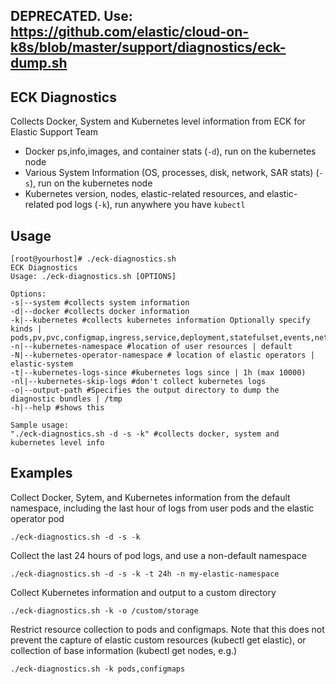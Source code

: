 ## DEPRECATED.  Use: https://github.com/elastic/cloud-on-k8s/blob/master/support/diagnostics/eck-dump.sh


## ECK Diagnostics

Collects Docker, System and Kubernetes level information from ECK for Elastic Support Team

- Docker ps,info,images, and container stats (`-d`), run on the kubernetes node
- Various System Information (OS, processes, disk, network, SAR stats) (`-s`), run on the kubernetes node
- Kubernetes version, nodes, elastic-related resources, and elastic-related pod logs (`-k`), run anywhere you have `kubectl`



## Usage

```
[root@yourhost]# ./eck-diagnostics.sh
ECK Diagnostics
Usage: ./eck-diagnostics.sh [OPTIONS]

Options:
-s|--system #collects system information
-d|--docker #collects docker information
-k|--kubernetes #collects kubernetes information Optionally specify kinds | pods,pv,pvc,configmap,ingress,service,deployment,statefulset,events,networkpolicies
-n|--kubernetes-namespace #location of user resources | default
-N|--kubernetes-operator-namespace # location of elastic operators | elastic-system
-t|--kubernetes-logs-since #kubernetes logs since | 1h (max 10000)
-nl|--kubernetes-skip-logs #don't collect kubernetes logs
-o|--output-path #Specifies the output directory to dump the diagnostic bundles | /tmp
-h|--help #shows this

Sample usage:
"./eck-diagnostics.sh -d -s -k" #collects docker, system and kubernetes level info
```

## Examples

Collect Docker, Sytem, and Kubernetes information from the default namespace, including the last hour of logs from user pods and the elastic operator pod

```
./eck-diagnostics.sh -d -s -k
```

Collect the last 24 hours of pod logs, and use a non-default namespace

```
./eck-diagnostics.sh -d -s -k -t 24h -n my-elastic-namespace 
```

Collect Kubernetes information and output to a custom directory 

```
./eck-diagnostics.sh -k -o /custom/storage   
```

Restrict resource collection to pods and configmaps.  Note that this does not prevent the capture of elastic custom resources (kubectl get elastic), or collection of base information (kubectl get nodes, e.g.)

```
./eck-diagnostics.sh -k pods,configmaps
```
